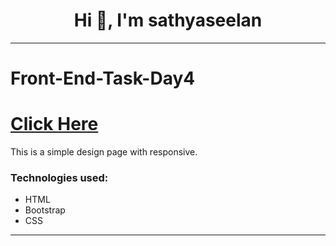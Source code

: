 
<h1 align="center">Hi 👋, I'm sathyaseelan</h1>
<hr>

# Front-End-Task-Day4
 
 <h1>
 <a href="https://sathyaseelan-s.github.io/Front-End-Challenge-Day-4/">Click Here</a></h1>

This is a simple design page with responsive.
<h3>Technologies used:</h3>
<ul>
 <li>HTML</li>
 <li>Bootstrap</li>
<li>CSS</li>

</ul>
<hr>





 
